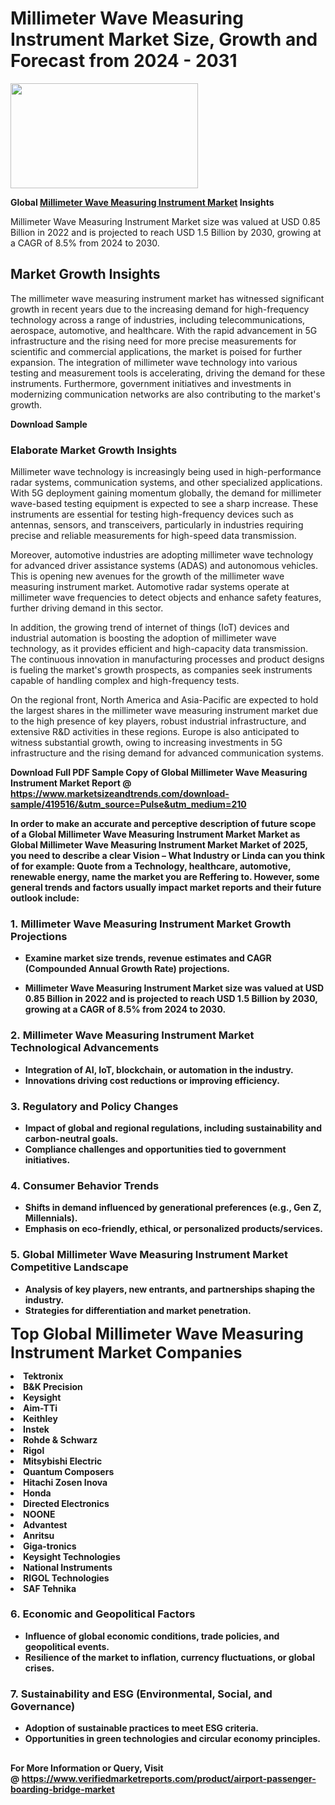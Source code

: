 <H1>Millimeter Wave Measuring Instrument Market Size, Growth and Forecast from 2024 - 2031</H1><img class="aligncenter size-medium wp-image-584254" src="https://thirdeyenews.in/wp-content/uploads/2024/09/Global-Market-Research-300x168.jpeg" alt="" width="300" height="168" /><p><strong>Global&nbsp;<a href="https://www.marketsizeandtrends.com/download-sample/419516/&amp;utm_source=Pulse&amp;utm_medium=210">Millimeter Wave Measuring Instrument Market</a> Insights</strong></p><p>Millimeter Wave Measuring Instrument Market size was valued at USD 0.85 Billion in 2022 and is projected to reach USD 1.5 Billion by 2030, growing at a CAGR of 8.5% from 2024 to 2030.</p><p><h2>Market Growth Insights</h2> <p>The millimeter wave measuring instrument market has witnessed significant growth in recent years due to the increasing demand for high-frequency technology across a range of industries, including telecommunications, aerospace, automotive, and healthcare. With the rapid advancement in 5G infrastructure and the rising need for more precise measurements for scientific and commercial applications, the market is poised for further expansion. The integration of millimeter wave technology into various testing and measurement tools is accelerating, driving the demand for these instruments. Furthermore, government initiatives and investments in modernizing communication networks are also contributing to the market's growth.</p> <p><strong>Download Sample</strong></p> <h3>Elaborate Market Growth Insights</h3> <p>Millimeter wave technology is increasingly being used in high-performance radar systems, communication systems, and other specialized applications. With 5G deployment gaining momentum globally, the demand for millimeter wave-based testing equipment is expected to see a sharp increase. These instruments are essential for testing high-frequency devices such as antennas, sensors, and transceivers, particularly in industries requiring precise and reliable measurements for high-speed data transmission.</p> <p>Moreover, automotive industries are adopting millimeter wave technology for advanced driver assistance systems (ADAS) and autonomous vehicles. This is opening new avenues for the growth of the millimeter wave measuring instrument market. Automotive radar systems operate at millimeter wave frequencies to detect objects and enhance safety features, further driving demand in this sector.</p> <p>In addition, the growing trend of internet of things (IoT) devices and industrial automation is boosting the adoption of millimeter wave technology, as it provides efficient and high-capacity data transmission. The continuous innovation in manufacturing processes and product designs is fueling the market's growth prospects, as companies seek instruments capable of handling complex and high-frequency tests.</p> <p>On the regional front, North America and Asia-Pacific are expected to hold the largest shares in the millimeter wave measuring instrument market due to the high presence of key players, robust industrial infrastructure, and extensive R&D activities in these regions. Europe is also anticipated to witness substantial growth, owing to increasing investments in 5G infrastructure and the rising demand for advanced communication systems.</p> <p><strong></p><p><span class=""><strong>Download Full PDF Sample Copy of Global Millimeter Wave Measuring Instrument Market Report</strong> @ <a href="https://www.marketsizeandtrends.com/download-sample/419516/&amp;utm_source=Pulse&amp;utm_medium=210" target="_blank">https://www.marketsizeandtrends.com/download-sample/419516/&amp;utm_source=Pulse&amp;utm_medium=210</a></span></p><p>In order to make an accurate and perceptive description of future scope of a Global&nbsp;Millimeter Wave Measuring Instrument Market Market as Global&nbsp;Millimeter Wave Measuring Instrument Market Market of 2025, you need to describe a clear Vision &ndash; What Industry or Linda can you think of for example: Quote from a Technology, healthcare, automotive, renewable energy, name the market you are Reffering to. However, some general trends and factors usually impact market reports and their future outlook include:</p><h3>1.&nbsp;<strong>Millimeter Wave Measuring Instrument Market Growth Projections</strong></h3><ul><li>Examine market size trends, revenue estimates and CAGR (Compounded Annual Growth Rate) projections.</li><li><p>Millimeter Wave Measuring Instrument Market size was valued at USD 0.85 Billion in 2022 and is projected to reach USD 1.5 Billion by 2030, growing at a CAGR of 8.5% from 2024 to 2030.</p></li></ul><h3>2.&nbsp;<strong>Millimeter Wave Measuring Instrument Market Technological Advancements</strong></h3><ul><li>Integration of AI, IoT, blockchain, or automation in the industry.</li><li>Innovations driving cost reductions or improving efficiency.</li></ul><h3>3.&nbsp;<strong>Regulatory and Policy Changes</strong></h3><ul><li>Impact of global and regional regulations, including sustainability and carbon-neutral goals.</li><li>Compliance challenges and opportunities tied to government initiatives.</li></ul><h3>4.&nbsp;<strong>Consumer Behavior Trends</strong></h3><ul><li>Shifts in demand influenced by generational preferences (e.g., Gen Z, Millennials).</li><li>Emphasis on eco-friendly, ethical, or personalized products/services.</li></ul><h3>5.&nbsp;<strong>Global Millimeter Wave Measuring Instrument Market Competitive Landscape</strong></h3><ul><li>Analysis of key players, new entrants, and partnerships shaping the industry.</li><li>Strategies for differentiation and market penetration.</li></ul><p data-pm-slice="1 1 []"><span style="color: inherit; font-family: inherit; font-size: 25px;">Top Global Millimeter Wave Measuring Instrument Market Companies</span></p><div class="" data-test-id=""><p><li>Tektronix</li><li> B&K Precision</li><li> Keysight</li><li> Aim-TTi</li><li> Keithley</li><li> Instek</li><li> Rohde & Schwarz</li><li> Rigol</li><li> Mitsybishi Electric</li><li> Quantum Composers</li><li> Hitachi Zosen Inova</li><li> Honda</li><li> Directed Electronics</li><li> NOONE</li><li> Advantest</li><li> Anritsu</li><li> Giga-tronics</li><li> Keysight Technologies</li><li> National Instruments</li><li> RIGOL Technologies</li><li> SAF Tehnika</li></p></div><h3>6.&nbsp;<strong>Economic and Geopolitical Factors</strong></h3><ul><li>Influence of global economic conditions, trade policies, and geopolitical events.</li><li>Resilience of the market to inflation, currency fluctuations, or global crises.</li></ul><h3>7.&nbsp;<strong>Sustainability and ESG (Environmental, Social, and Governance)</strong></h3><ul><li>Adoption of sustainable practices to meet ESG criteria.</li><li>Opportunities in green technologies and circular economy principles.</li></ul><h2><strong style="font-size: 14px;">For More Information or Query, Visit @&nbsp;</strong><a style="background-color: #ffffff; font-size: 14px;" href="https://www.marketsizeandtrends.com/report/millimeter-wave-measuring-instrument-market/" target="_blank">https://www.verifiedmarketreports.com/product/airport-passenger-boarding-bridge-market</a></h2>
